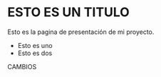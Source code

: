# ESTO ES UN TITULO

Esto es la pagina de presentación de mi proyecto.

- Esto es uno
- Esto es dos

CAMBIOS
